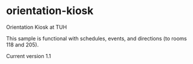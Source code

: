 # orientation-kiosk
Orientation Kiosk at TUH

This sample is functional with schedules, events, and directions (to rooms 118 and 205).

Current version 1.1
